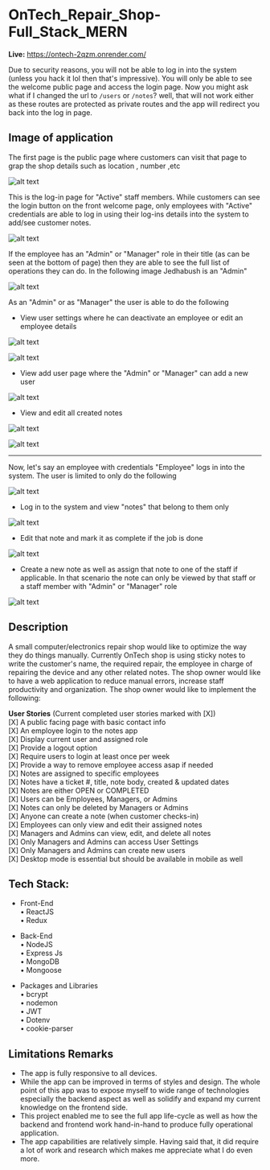 # OnTech_Repair_Shop-Full_Stack_MERN

**Live:** https://ontech-2qzm.onrender.com/

Due to security reasons, you will not be able to log in into the system (unless you hack it lol then that's impressive). You will only be able to see the welcome public page and access the login page. Now you might ask what if I changed the url to ```/users``` or ```/notes```? well, that will not work either as these routes are protected as private routes and the app will redirect you back into the log in page.

## Image of application

The first page is the public page where customers can visit that page to grap the shop details such as location , number ,etc

![alt text](https://i.pinimg.com/originals/76/65/35/766535cb18ee58f0ac3860edddbadd98.jpg)

This is the log-in page for "Active" staff members. While customers can see the login button on the front welcome page, only employees with "Active" credentials are able to log in using their log-ins details into the system to add/see customer notes.

![alt text](https://i.pinimg.com/originals/10/87/ea/1087eaa3e8adcd761f0d2fae80f43d6a.jpg)

If the employee has an "Admin" or "Manager" role in their title (as can be seen at the bottom of page) then they are able to see the full list of operations they can do. In the following image Jedhabush is an "Admin" 

![alt text](https://i.pinimg.com/originals/45/ce/df/45cedf0567a3139110c187dce20fa2d1.jpg)

As an "Admin" or as "Manager" the user is able to do the following
- View user settings where he can deactivate an employee or edit an employee details

![alt text](https://i.pinimg.com/originals/1e/fb/ae/1efbae48af8c72d5f3bca75ec36748d4.jpg)

![alt text](https://i.pinimg.com/originals/73/c7/71/73c771dc96713bf9be8f8d94f38733ff.jpg)

- View add user page where the "Admin" or "Manager" can add a new user

![alt text](https://i.pinimg.com/originals/11/e3/72/11e3724409018eb7bb0766113307720f.jpg)

- View and edit all created notes

![alt text](https://i.pinimg.com/originals/23/d2/8b/23d28b1fd313ec32c28c6623a534015c.jpg)

![alt text](https://i.pinimg.com/originals/ef/d1/bc/efd1bced556189dbc44d640589e00150.jpg)

----------

Now, let's say an employee with credentials "Employee" logs in into the system. The user is limited to only do the following 

![alt text](https://i.pinimg.com/originals/8f/e0/66/8fe066fbbefce3f8ab4dd00b781e2bb8.jpg)

- Log in to the system and view "notes" that belong to them only

![alt text](https://i.pinimg.com/originals/bf/2a/bc/bf2abc5e1e75f1b16e4f14d671a1cfb0.jpg)

- Edit that note and mark it as complete if the job is done

![alt text](https://i.pinimg.com/originals/03/8d/41/038d41d4b189d1f6f1cef5e88bddc35b.jpg)

- Create a new note as well as assign that note to one of the staff if applicable. In that scenario the note can only be viewed by that staff or a staff member with "Admin" or "Manager" role

![alt text](https://i.pinimg.com/originals/d9/54/9f/d9549fb0a39191abd5e3f034cf25acf5.jpg)



## Description
A small computer/electronics repair shop would like to optimize the way they do things manually. Currently OnTech shop is using sticky notes to write the customer's name, the required repair, the employee in charge of repairing the device and any other related notes. The shop owner would like to have a web application to reduce manual errors, increase staff productivity and organization. The shop owner would like to implement the following:

**User Stories** (Current completed user stories marked with [X]) <br/>
[X] A public facing page with basic contact info <br/>
[X] An employee login to the notes app <br/>
[X] Display current user and assigned role <br/>
[X] Provide a logout option <br/>
[X] Require users to login at least once per week <br/>
[X] Provide a way to remove employee access asap if needed <br/>
[X] Notes are assigned to specific employees <br/>
[X] Notes have a ticket #, title, note body, created & updated dates <br/>
[X] Notes are either OPEN or COMPLETED <br/>
[X] Users can be Employees, Managers, or Admins <br/>
[X] Notes can only be deleted by Managers or Admins <br/>
[X] Anyone can create a note (when customer checks-in) <br/>
[X] Employees can only view and edit their assigned notes <br/>
[X] Managers and Admins can view, edit, and delete all notes <br/>
[X] Only Managers and Admins can access User Settings <br/>
[X] Only Managers and Admins can create new users <br/>
[X] Desktop mode is essential but should be available in mobile as well <br/>


## Tech Stack: <br/>
- Front-End <br/>
• ReactJS <br/>
• Redux <br/>

- Back-End <br/>
• NodeJS <br/>
• Express Js <br/>
• MongoDB <br/>
• Mongoose <br/>

- Packages and Libraries <br/>
• bcrypt <br/>
• nodemon <br/>
• JWT <br/>
• Dotenv <br/>
• cookie-parser <br/>

## Limitations Remarks
- The app is fully responsive to all devices. 
- While the app can be improved in terms of styles and design. The whole point of this app was to expose myself to wide range of technologies especially the backend aspect as well as solidify and expand my current knowledge on the frontend side.
- This project enabled me to see the full app life-cycle as well as how the backend and frontend work hand-in-hand to produce fully operational application. 
- The app capabilities are relatively simple. Having said that, it did require a lot of work and research which makes me appreciate what I do even more.
